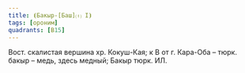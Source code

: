 ```yaml
---
title: ⦗Бакыр-[Баш]⒯ I⦘
tags: [ороним]
quadrants: [В15]
---
```


Вост. скалистая вершина хр. Кокуш-Кая; к В от г. Кара-Оба – тюрк. бакыр – медь,
здесь медный; Бакыр тюрк. ИЛ.
